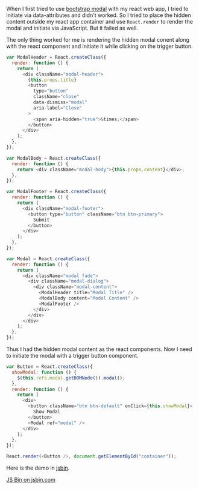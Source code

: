 <!--


---
 "JavaScript : Using bootstrap modal with reactjs"
excerpt: "JavaScript : Using bootstrap modal with reactjs"
date: 2015-06-25 00:00:00 IST
updated: 2015-06-25 00:00:00 IST
categories: javascript
tags: reactjs, bootstrap
---

-->
<!DOCTYPE html>
<html>

<head>
  <title>basic-git-workflow</title>
  <meta charset="utf-8">
  <meta name="viewport" content="width=device-width, initial-scale=1.0">

  <link rel="stylesheet" href="./css/bootstrap.css">
  <link rel="stylesheet" href="./css/bootstrap.grid.css">
  <link rel="stylesheet" href="./css/bootstrap.min.css">
  <link rel="stylesheet" href="./css/bootstrap-reboot.min.css">
  <link rel="stylesheet" href="./css/bootstrap.css.map">
  <link rel="stylesheet" href="./css/blog-home.css">
  <link rel="stylesheet" href="./css/prism.css">
  <script async defer src="./css/prism.js"></script>
</head>

<body>

When I first tried to use [bootstrap modal](http://getbootstrap.com/javascript/#modals) with my react web app, I tried to initiate via data-attributes and didn't worked. So I tried to place the hidden content outside my react app container and use `React.render` to render the modal and initiate via JavaScript. But it failed as well.

The only thing worked for me is rendering the hidden modal conent along with the react component and initiate it while clicking on the trigger button.

```js
var ModalHeader = React.createClass({
  render: function () {
    return (
      <div className="modal-header">
        {this.props.title}
        <button
          type="button"
          className="close"
          data-dismiss="modal"
          aria-label="Close"
        >
          <span aria-hidden="true">&times;</span>
        </button>
      </div>
    );
  },
});

var ModalBody = React.createClass({
  render: function () {
    return <div className="modal-body">{this.props.content}</div>;
  },
});

var ModalFooter = React.createClass({
  render: function () {
    return (
      <div className="modal-footer">
        <button type="button" className="btn btn-primary">
          Submit
        </button>
      </div>
    );
  },
});

var Modal = React.createClass({
  render: function () {
    return (
      <div className="modal fade">
        <div className="modal-dialog">
          <div className="modal-content">
            <ModalHeader title="Modal Title" />
            <ModalBody content="Modal Content" />
            <ModalFooter />
          </div>
        </div>
      </div>
    );
  },
});
```

Thus I had the hidden modal content as the react components. Now I need to initiate the modal with a trigger button component.

```js
var Button = React.createClass({
  showModal: function () {
    $(this.refs.modal.getDOMNode()).modal();
  },
  render: function () {
    return (
      <div>
        <button className="btn btn-default" onClick={this.showModal}>
          Show Modal
        </button>
        <Modal ref="modal" />
      </div>
    );
  },
});

React.render(<Button />, document.getElementById("container"));
```

Here is the demo in [jsbin](http://jsbin.com/rupive/edit?js,output).

<a class="jsbin-embed" href="http://jsbin.com/rupive/embed?output">JS Bin on jsbin.com</a><script src="http://static.jsbin.com/js/embed.js"></script>
